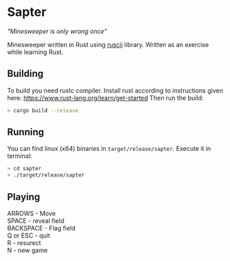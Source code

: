 # Sapter

_"Minesweeper is only wrong once"_

Minesweeper written in Rust using [ruscii](https://github.com/lemunozm/ruscii) library.
Written as an exercise while learning Rust.

## Building

To build you need rustc compiler. Install rust according to instructions given here: https://www.rust-lang.org/learn/get-started
Then run the build:

```sh
> cargo build --release
```

## Running

You can find linux (x64) binaries in `target/release/sapter`.
Execute it in terminal:

```sh
> cd sapter
> ./target/release/sapter
```

## Playing

ARROWS - Move  
SPACE - reveal field  
BACKSPACE - Flag field  
Q or ESC - quit  
R - resurect  
N - new game  
